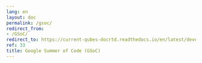 ```yaml
---
lang: en
layout: doc
permalink: /gsoc/
redirect_from:
- /GSoC/
redirect_to: https://current-qubes-docrtd.readthedocs.io/en/latest/developer/general/gsoc.html
ref: 33
title: Google Summer of Code (GSoC)
---
```

